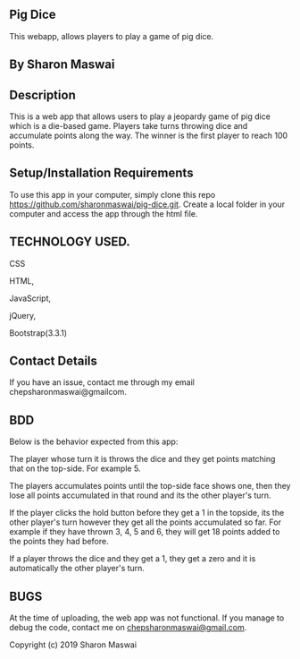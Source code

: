 ## Pig Dice
This webapp, allows players to play a game of pig dice.

## By Sharon Maswai

## Description
This is a web app that allows users to play a jeopardy game of pig dice which is a die-based game. Players take turns throwing dice and accumulate points along the way. The winner is the first player to reach 100 points.
##  Setup/Installation Requirements
To use this app in your computer, simply clone this repo https://github.com/sharonmaswai/pig-dice.git. Create a local folder in your computer and access the app through the html file.

## TECHNOLOGY USED.

CSS

HTML,

JavaScript,

jQuery,

Bootstrap(3.3.1)
## Contact Details

If you have an issue, contact me through my email chepsharonmaswai@gmailcom.

## BDD
Below is the behavior expected from this app:

The player whose turn it is throws the dice and they get points matching that on the top-side. For example 5.

The players accumulates points until the top-side face shows one, then they lose all points accumulated in that round and its the other player's turn.

If the player clicks the hold button before they get a 1 in the topside, its the other player's turn however they get all the points accumulated so far. For example if they have thrown 3, 4, 5 and 6, they will get 18 points added to the points they had before.

If a player throws the dice and they get a 1, they get a zero and it is automatically the other player's turn.


##  BUGS  

At the time of uploading, the web app was not functional. If you manage to debug the code, contact me on chepsharonmaswai@gmail.com.


Copyright (c) 2019 Sharon Maswai
